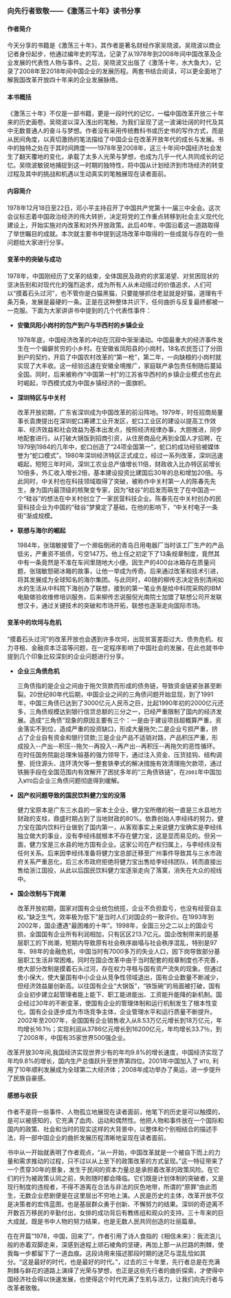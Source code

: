 ### 向先行者致敬——《激荡三十年》读书分享

#### 作者简介

今天分享的书籍是《激荡三十年》，其作者是著名财经作家吴晓波。吴晓波以商业记者身份起步，他通过编年史的写法，记录了从1978年到2008年间中国改革及企业发展的代表性人物与事件。之后，吴晓波又出版了《激荡十年，水大鱼大》，记录了2008年至2018年间中国企业的发展历程。两套书结合阅读，可以更全面地了解我国改革开放四十年来的企业发展脉络。

#### 本书概括

《激荡三十年》不仅是一部书籍，更是一段时代的记忆，一幅中国改革开放三十年来的历史画卷。吴晓波以深入浅出的笔触，为我们呈现了这一波澜壮阔的时代及其中无数普通人的奋斗与梦想。作者没有采用传统教科书或历史书的写作方式，而是从民间角度，以真切激扬的笔法描绘了中国企业在改革开放年代的成长与发展。书中的独特之处在于其时间跨度——1978年至2008年，这三十年间中国经济社会发生了翻天覆地的变化，承载了太多人光荣与梦想，也成为几乎一代人共同成长的记忆。吴晓波敏锐地捕捉到这一时期的独特性，将中国从计划经济到市场经济的转变过程及其中的挑战和机遇以生动真实的笔触展现在读者面前。

#### 内容简介

​      1978年12月18日至22日，邓小平主持召开了中国共产党第十一届三中全会。这次会议标志着中国政治经济的伟大转折，决定将党的工作重点转移到社会主义现代化建设上，开始实施对内改革和对外开放政策。此后40年，中国沿着这一道路取得了举世瞩目的成就。本次就主要书中提到这场改革中取得的一些成就与存在的一些问题给大家进行分享。

#### 变革中的突破与成功

1978年，中国刚经历了文革的结束，全体国民及政府的求富渴望、对贫困现状的坚决告别和对现代化的强烈追求，成为所有人从未动摇过的价值追求，人们可以“摸着石头过河”，也不管你是白猫黑猫，只要能够抓住老鼠就是好猫，道理有千条万条，发展是最硬的一条。正是在这种整体共识下，任何曲折与反复最终都被一一克服。下面为大家讲讲书中提到的几个代表性事件：

- **安徽凤阳小岗村的包产到户与华西村的乡镇企业**

  1978年底，中国经济改革的冲动在沉寂中渐渐涌动。中国最重大的经济事件发生在一个偏僻贫穷的小乡村。在安徽省凤阳县的小岗村，18名农民签订了分田到户的契约，开启了中国农村改革的“第一枪”，第二年，一向缺粮的小岗村就实现了大丰收。这一经验迅速在安徽全境推广，家庭联产承包责任制随后蔓延全国。同时，后来被称作“中国第一村”的江苏省华西村的乡镇企业模式也在此时崛起，华西模式成为中国乡镇经济的一面旗帜。

- **深圳特区与中关村**

  改革开放初期，广东省深圳成为中国改革的前沿阵地。1979年，时任招商局董事长袁庚提出在深圳蛇口筹建工业开发区，蛇口工业区的建设以提高工作效率、经济效益和社会效益为基本出发点，按照经济规律办事，大胆推进，同步地配套进行。从打破大锅饭到招商引资，从住房商品化再到全国人才招聘，在1979到1984的几年中，蛇口创造了“24项全国第一”，蛇口的成功经验被媒体誉为“蛇口模式”。1980年深圳经济特区正式成立，经过一系列改革，深圳迅速崛起，短短三年时间，深圳工农业总产值增长11倍，财政收入比办特区前增长10倍多，外汇收入增长2倍，基本建设投资比建国后30年的总和增加20倍。与此同时，中关村也在科技领域取得了突破，被称作中关村第一人的陈春先先生，身为国内最顶级的核聚变专家，因为“硅谷”的启发而萌生了在中国造一个“硅谷”的想法在中关村创立了一家民营科技企业。陈春先在中关村创办的民营科技企业为中国的“硅谷”梦奠定了基础，在他的影响下，“中关村电子一条街”渐成规模。

- **联想与海尔的崛起**

  1984年，张瑞敏接管了一个濒临倒闭的青岛日用电器厂当时该工厂生产的产品低劣，严重资不抵债，亏空147万。他上任之初定下了13条规章制度，竟然其中有一条竟然是不准在车间里随地大小便。因生产的400台冰箱存在质量问题，张瑞敏怒砸冰箱的故事，让他一举成为传奇。后来通过改革和技术引进，将其发展成为全球知名的海尔集团。与此同时，40随的柳传志决定告别清闲如水的生活从中科院下海创办了联想，接到的第一笔业务是给中科院采购的IBM电脑做验收维修培训服务，后来柳传志说服倪光南院士加盟了联想公司开发联想汉卡，通过关键技术的突破和市场开拓，联想也逐渐走向国际市场。

#### 变革中的坎坷与危机

“摸着石头过河”的改革开放也会遇到许多坎坷，出现贫富差距过大、债务危机、权力寻租、金融资本泛滥等问题，在一定程序影响了中国社会的发展，在此也就书中提到几个印象比较深刻的企业问题进行分享。

- **企业三角债危机**

  三角债指的是企业之间由于拖欠货款而形成的债务链，导致资金链紧张甚至断裂。20世纪80年代后期，中国企业之间的三角债问题开始显现，到了1991年，中国三角债已达到了3000亿元人民币之巨，比起1990年初的2000亿元还多，三角债规模达到银行信贷总额的三分之一，已经严重限制了国内的经济发展。造成“三角债”现象的原因主要有三个：一是由于建设项目超概算严重，资金落实不到位，造成严重的投资缺口，形成大量拖欠;二是企业亏损严重，挤占了企业自有资金和银行贷款;三是企业产品不适销对路，产品积压严重，形成投入--产出--积压--拖欠--再投入--再产出--再积压--再拖欠的恶性循环。在时任国务院副总理朱镕基的强力领导下，通过注入资金、压货挂钩、结构调整、扼住源头、连环清欠等一整套铁拳式的解决措施有效清理拖欠款项，通过铁腕手段在全国范围内有效解开了困扰多年的“三角债铁链”，在`2001`年中国加入`WTO`后企业三角债问题彻底得到缓解。

- **因产权问题导致的国民饮料健力宝的没落**

  健力宝原本是广东三水县的一家本土企业，健力宝所缴的税一直是三水县地方财政的支柱，鼎盛时期占到了当地财政的80%。依靠创始人李经纬的努力，健力宝在国内饮料行业做到了国内第一，从客观事实上来说健力宝确实是李经纬独立做大的事业，没有李经纬就根本不存在健力宝，这是显而易见的。但另一面，健力宝是三水县的地方国有企业。这家公司在产权归属上，与李经纬没有任何关系。后来因李经纬准备将健力宝总部迁移至广州事件导致其与三水市政府关系严重恶化，后三水市政府拒绝将健力宝出售给李经纬团队，转而直接出售给浙江国投，从此以后国民饮料健力宝逐渐走向了落寞，消失在大众的视线中。

- **国企改制与下岗潮**

  改革开放初期，国家对国有企业统包统揽，企业不负担盈亏，也没有经营自主权。”缺乏生气，效率极为低下”是当时人们对国企的一致评价。在1993年到2002年，国企遭遇“最困难的十年”。1998年，全国三分之二以上的国企亏损，全国国有企业所有利润相加，只有区区213.7亿元。国企改制带来的是基层职工的下岗潮，短期内导致原有社会秩序崩塌与社会秩序混乱，特别是97年、98年的金融危机，中国当时有7000多万的失业人口，因下岗导致部分基层职工生活非常困难。同时在国企改革中由于当时配套的规章制度也不完善，绝大部分改制是摸着石头过河，存在权力寻租与国有资产流失的现象。但通过舍小保大，使大量国有中小企业从竞争性领域退出，国有企业数量不断减少，但经济效益屡创新高。以往国有企业“大锅饭”，“铁饭碗”的局面被打破，国有企业初步建立起管理者能上能下、职工能进能出、工资能升能降的新机制。国企经过30年的不断变革，使国有企业的管理体制和运行机制发生了根本性变化。国有企业逐步成为市场竞争主体，企业管理水平和运行质量不断提升。2002年至2007年，全国国有企业销售收入从8.53万亿元增长到18万亿元，年均增长16.1％；实现利润从3786亿元增长到16200亿元，年均增长33.7％，到了2008年，中国有35家世界500强企业。

改革开放30年间,我国经济实现世界少有的年均9.8%的增长速度，中国经济实现了年均9.8%的增长，国内生产总值跃升至世界第四位。2001年中国加入了 `WTO`, 利用了10年顺利发展成为全球第二大经济体；2008年成功举办了奥运，进一步提升了民族自豪感。

#### 感想与收获

作者不是将一些事件、人物孤立地展现在读者面前，他笔下的历史是可以触摸的，是可以被感知的，它充满了血肉、运动和偶然性。他把人物和事件放在一个国际和国内的政策、社会和当时的现实这样的大背景中，以整体和个别相结合的描述手法，将一部中国企业的曲折发展历程清晰地呈现在读者面前。

书中从一开始就表明了作者观点，“从一开始，中国改革就是一个被自下而上的力量和需求推动的过程，只不过以从上至下的政策改革的方式呈现。”这一特征带来了一个贯穿30年的景象，发生于民间的资本力量总是承担着改革的政策风险。在它们的行为被政策认同之前，失败随时都会降临。它们既是计划体制的突破者，又是现行制度的违规者，不得不游离在合法与非法的灰色地带，所谓的“原罪”由此而生，无数企业悲剧便是在这里层出不穷地上演。人民是历史的主体，改革开放不仅是决策者的宏伟蓝图，也是基层群众勇于创新、不懈努力的结果。深圳的奇迹离不开数百万移民的辛勤付出，女排的成功背后有教练组和观众的支持。三十年来的巨大成就，既是书中人物的努力结果，也是无数人民共同创造的壮丽篇章。

在在开篇“1978，中国，回来了”，作者引用了诗人食指的《相信未来》：我流浪儿般的赤着双脚走来，深感到途程上顽石棱角的坚硬，再加上那一从拦路的荆棘，使我每一步都留下了一道血痕。这段诗用来描述那段时期的迷茫与混乱恰如其分。“这是最好的时代，也是最好的时代。”，过去的三十年里，先行者总是在充满荆棘与鲜花的道路上演绎了光荣与梦想，也正是这些先行者的曲折探索，才使得中国经济社会得以快速发展，也使得这个时代充满了生机与活力，让我们向先行者与改革者致敬。